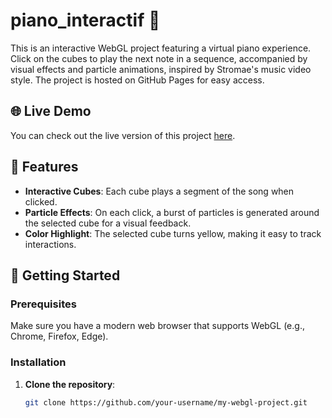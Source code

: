 # piano_interactif 🎹

This is an interactive WebGL project featuring a virtual piano experience. Click on the cubes to play the next note in a sequence, accompanied by visual effects and particle animations, inspired by Stromae's music video style. The project is hosted on GitHub Pages for easy access.

## 🌐 Live Demo

You can check out the live version of this project [here](https://your-username.github.io/my-webgl-project/).

## 📜 Features

- **Interactive Cubes**: Each cube plays a segment of the song when clicked.
- **Particle Effects**: On each click, a burst of particles is generated around the selected cube for a visual feedback.
- **Color Highlight**: The selected cube turns yellow, making it easy to track interactions.

## 🚀 Getting Started

### Prerequisites

Make sure you have a modern web browser that supports WebGL (e.g., Chrome, Firefox, Edge).

### Installation

1. **Clone the repository**:
   ```bash
   git clone https://github.com/your-username/my-webgl-project.git
